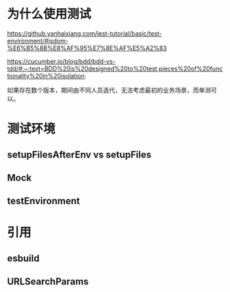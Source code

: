 # 为什么使用测试

https://github.yanhaixiang.com/jest-tutorial/basic/test-environment/#jsdom-%E6%B5%8B%E8%AF%95%E7%8E%AF%E5%A2%83

https://cucumber.io/blog/bdd/bdd-vs-tdd/#:~:text=BDD%20is%20designed%20to%20test,pieces%20of%20functionality%20in%20isolation.

如果存在数个版本，期间由不同人员迭代，无法考虑最初的业务场景，而单测可以。

# 测试环境

## setupFilesAfterEnv vs setupFiles

## Mock

## testEnvironment


# 引用

## esbuild

## URLSearchParams